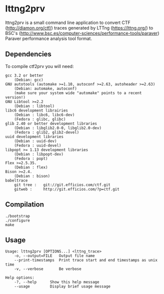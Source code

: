 lttng2prv
=========

lttng2prv is a small command line application to convert CTF
(http://diamon.org/ctf/) traces generated by LTTng (https://lttng.org/) to BSC's
(http://www.bsc.es/computer-sciences/performance-tools/paraver) Paraver
performance analysis tool format.


Dependencies
------------

To compile ctf2prv you will need:

	gcc 3.2 or better
		(Debian: gcc)
	GNU autotools (automake >=1.10, autoconf >=2.63, autoheader >=2.63)
		(Debian: automake, autoconf) 
	  	(make sure your system wide "automake" points to a recent version!)
	GNU Libtool >=2.2
		(Debian : libtool)
	libc6 development librairies
		(Debian : libc6, libc6-dev)
		(Fedora : glibc, glibc)
	glib 2.40 or better development libraries
		(Debian : libglib2.0-0, libglib2.0-dev)
		(Fedora : glib2, glib2-devel)
	uuid development libraries
		(Debian : uuid-dev)
		(Fedora : uuid-devel)
	libpopt >= 1.13 development libraries
		(Debian : libpopt-dev)
		(Fedora : popt)
	Flex >=2.5.35.
		(Debian : flex)
	Bison >=2.4.
		(Debian : bison)
	babeltrace
		git tree :   git://git.efficios.com/ctf.git
		gitweb :     http://git.efficios.com/?p=ctf.git

Compilation
-----------
	./bootstrap
	./configure
	make

Usage
-----
	Usage: lttng2prv [OPTIONS...] <lttng_trace>
		-o, --output=FILE	Output file name
		--print-timestamps	Print trace start and end timestamps as unix time
		-v, --verbose		Be verbose

	Help options:
		-?, --help		Show this help message
		--usage			Display brief usage message

